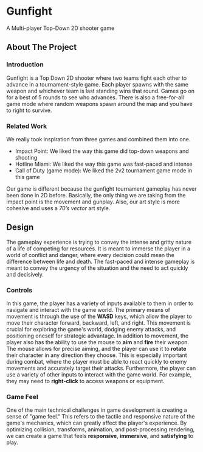 # Gunfight
A Multi-player Top-Down 2D shooter game

## About The Project
### Introduction
Gunfight is a Top Down 2D shooter where two teams fight each other to advance in a tournament-style game. Each player spawns with the same weapon and whichever team is last standing wins that round. Games go on for a best of 5 rounds to see who advances. There is also a free-for-all game mode where random weapons spawn around the map and you have to right to survive.

### Related Work
We really took inspiration from three games and combined them into one.
- Impact Point: We liked the way this game did top-down weapons and shooting
- Hotline Miami: We liked the way this game was fast-paced and intense
- Call of Duty (game mode): We liked the 2v2 tournament game mode in this game

Our game is different because the gunfight tournament gameplay has never been done in 2D before. Basically, the only thing we are taking from the impact point is the movement and gunplay. Also, our art style is more cohesive and uses a *70’s vector* art style.

## Design
The gameplay experience is trying to convey the intense and gritty nature of a life of competing for resources. It is meant to immerse the player in a world of conflict and danger, where every decision could mean the difference between life and death. The fast-paced and intense gameplay is meant to convey the urgency of the situation and the need to act quickly and decisively.

### Controls
In this game, the player has a variety of inputs available to them in order to navigate and interact with the game world. The primary means of movement is through the use of the **WASD** keys, which allow the player to move their character forward, backward, left, and right. This movement is crucial for exploring the game's world, dodging enemy attacks, and positioning oneself for strategic advantage. 
In addition to movement, the player also has the ability to use the mouse to **aim** and **fire** their weapon. The mouse allows for precise aiming, and the player can use it to **rotate** their character in any direction they choose. This is especially important during combat, where the player must be able to react quickly to enemy movements and accurately target their attacks. Furthermore, the player can use a variety of other inputs to interact with the game world. For example, they may need to **right-click** to access weapons or equipment.

### Game Feel
One of the main technical challenges in game development is creating a sense of "game feel." This refers to the tactile and responsive nature of the game's mechanics, which can greatly affect the player's experience. By optimizing collision, transforms, animation, and post-processing rendering, we can create a game that feels **responsive**, **immersive**, and **satisfying** to play.

